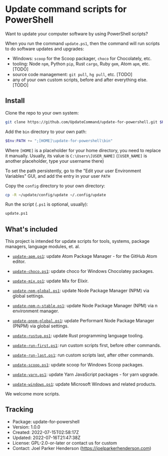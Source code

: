 # Update command scripts for PowerShell

Want to update your computer software by using PowerShell scripts?

When you run the command `update.ps1`, then the command will run scripts to do software updates and upgrades:

  * Windows: `scoop` for the Scoop packager, `choco` for Chocolately, etc.
  * tooling: Node `npm`, Python `pip`, Rust `cargo`, Ruby `gem`, Atom `apm`, etc. [TODO]
  * source code management: `git pull`, `hg pull`, etc. [TODO]
  * any of your own custom scripts, before and after everything else. [TODO]


## Install

Clone the repo to your own system:
```sh
git clone https://github.com/UpdateCommand/update-for-powershell.git $HOME/update-for-powershell
```

Add the `bin` directory to your own path:
```ps1
$Env:PATH += ";[HOME]\update-for-powershell\bin"
```
Where `[HOME]` is a placeholder for your home directory, you need to replace it manually. Usually, its value is `C:\Users\[USER_NAME]` (`[USER_NAME]` is another placeholder, type your username there)

To set the path persistently, go to the "Edit your user Environment Variables" GUI, and add the entry in your user `PATH`

Copy the `config` directory to your own directory:
```sh
cp -R ~/update/config/update ~/.config/update
```

Run the script (`.ps1` is optional, usually):
```sh
update.ps1
```

## What's included

This project is intended for update scripts for tools, systems, package managers, language modules, et. al.

  * [`update-apm.ps1`](bin/update-apm.ps1): update Atom Package Manager - for the GitHub Atom editor.

  * [`update-choco.ps1`](bin/update-choco.ps1): update choco for Windows Chocolatey packages.

  * [`update-mix.ps1`](bin/update-mix.ps1): update Mix for Elixir.

  * [`update-npm-global.ps1`](bin/update-npm-global.ps1): update Node Package Manager (NPM) via global settings.

  * [`update-npm-n-stable.ps1`](bin/update-npm-n-stable.ps1): update Node Package Manager (NPM) via n environment manager.

  * [`update-pnpm-global.ps1`](bin/update-pnpm-global.ps1): update Performant Node Package Manager (PNPM) via global settings.

  * [`update-rustup.ps1`](bin/update-rustup.ps1): update Rust programming language tooling.

  * [`update-run-first.ps1`](bin/update-run-first.ps1): run custom scripts first, before other commands.

  * [`update-run-last.ps1`](bin/update-run-last.ps1): run custom scripts last, after other commands.

  * [`update-scoop.ps1`](bin/update-scoop.ps1): update scoop for Windows Scoop packages.

  * [`update-yarn.ps1`](bin/update-yarn.ps1): update Yarn JavaScript packages - for yarn upgrade.

  * [`update-windows.ps1`](bin/update-windows.ps1): update Microsoft Windows and related products.

We welcome more scripts.


## Tracking

  * Package: update-for-powershell
  * Version: 1.0.0
  * Created: 2022-07-15T02:58:17Z
  * Updated: 2022-07-16T21:47:38Z
  * License: GPL-2.0-or-later or contact us for custom
  * Contact: Joel Parker Henderson (https://joelparkerhenderson.com)
